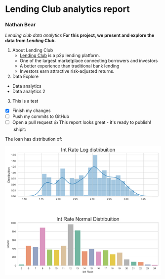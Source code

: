 # Lending Club analytics report
### Nathan Bear 
*Lending club data analytics*
**For this project, we present and explore the data from _Lending_ Club.** 
1. About Lending Club
   - [Lending Club](https://www.lendingclub.com/) is a p2p lending platform. 
   - One of the largest marketplace connecting borrowers and investors
   - A better experience than traditional bank lending
   - Investors earn attractive risk-adjusted returns.
2. Data Explore
  - Data analytics
  - Data analytics 2
3. This is a test
- [x] Finish my changes
- [ ] Push my commits to GitHub
- [ ] Open a pull request
:+1: This report looks great - it's ready to publish! :shipit:

The loan has distribution of:

![image](https://github.com/Bear-LaiOffer/LendingClubData/blob/master/Charts/interest-rate.png)
